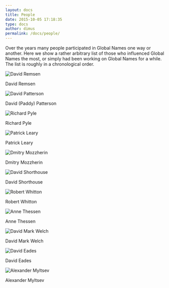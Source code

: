 ```yaml
---
layout: docs
title: People
date: 2015-10-05 17:18:35
type: docs
author: dimus
permalink: /docs/people/
---
```


Over the years many people participated in Global Names one way or another.
Here we show a rather arbitrary list of those who influenced Global Names the
most, or simply had been working on Global Names for a while. The list is
roughly in a chronological order.


![David Remsen][dremsen-img]

David Remsen

![David Patterson][dpatterson-img]

David (Paddy) Patterson

![Richard Pyle][rpyle-img]

Richard Pyle

![Patrick Leary][pleary-img]

Patrick Leary

![Dmitry Mozzherin][dmozzherin-img]

Dmitry Mozzherin

![David Shorthouse][dshorthouse-img]

David Shorthouse

![Robert Whitton][rwhitton-img]

Robert Whitton

![Anne Thessen][athessen-img]

Anne Thessen

![David Mark Welch][dmarkwelch-img]

David Mark Welch

![David Eades][deades-img]

David Eades

![Alexander Myltsev][amyltsev-img]

Alexander Myltsev

[dremsen-img]: /img/people/dremsen.jpg
[dpatterson-img]: /img/people/dpatterson.jpg
[rpyle-img]: /img/people/rpyle.jpg
[pleary-img]: /img/people/pleary.jpg
[dmozzherin-img]: /img/people/dmozzherin.jpg
[dshorthouse-img]: /img/people/dshorthouse.jpg
[rwhitton-img]: /img/people/rwhitton.jpg
[athessen-img]: /img/people/athessen.jpg
[dmarkwelch-img]: /img/people/dmarkwelch.jpg
[deades-img]: /img/people/deades.jpg
[amyltsev-img]: /img/people/amyltsev.jpg

